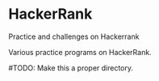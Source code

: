 # HackerRank
Practice and challenges on Hackerrank

Various practice programs on HackerRank.

#TODO:
Make this a proper directory.
